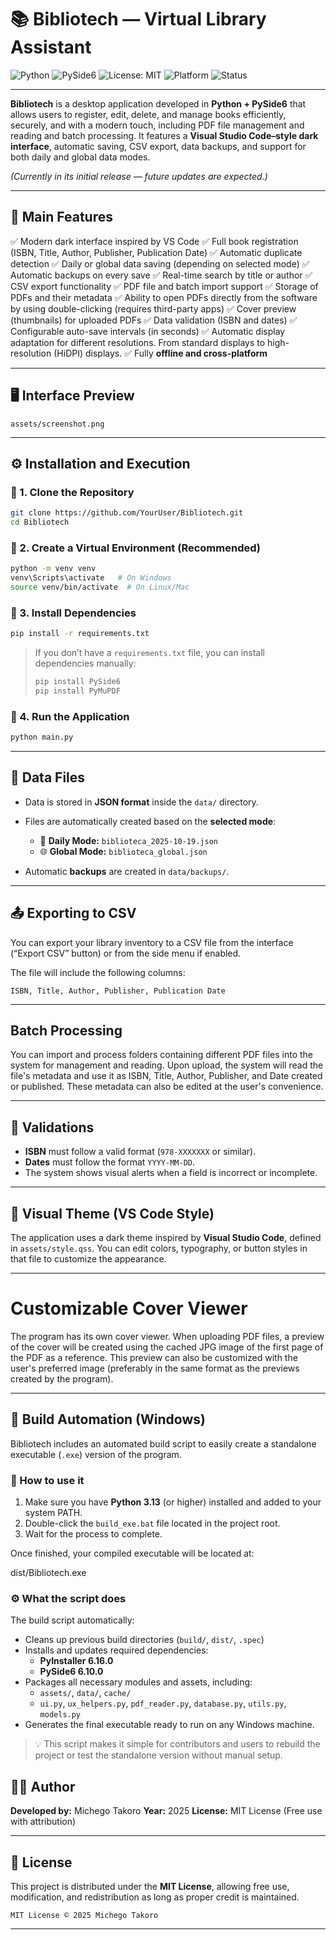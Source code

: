 # 📚 Bibliotech — Virtual Library Assistant

![Python](https://img.shields.io/badge/Python-3.10%2B-3776AB?logo=python\&logoColor=white)
![PySide6](https://img.shields.io/badge/UI-PySide6-41CD52?logo=qt\&logoColor=white)
![License: MIT](https://img.shields.io/badge/License-MIT-yellow.svg)
![Platform](https://img.shields.io/badge/Platform-Windows%20%7C%20Linux%20%7C%20macOS-blue)
![Status](https://img.shields.io/badge/Status-Stable-brightgreen)

---

**Bibliotech** is a desktop application developed in **Python + PySide6** that allows users to register, edit, delete, and manage books efficiently, securely, and with a modern touch, including PDF file management and reading and batch processing.
It features a **Visual Studio Code–style dark interface**, automatic saving, CSV export, data backups, and support for both daily and global data modes.

*(Currently in its initial release — future updates are expected.)*

---

## 🧩 Main Features

✅ Modern dark interface inspired by VS Code
✅ Full book registration (ISBN, Title, Author, Publisher, Publication Date)
✅ Automatic duplicate detection
✅ Daily or global data saving (depending on selected mode)
✅ Automatic backups on every save
✅ Real-time search by title or author
✅ CSV export functionality
✅ PDF file and batch import support
✅ Storage of PDFs and their metadata
✅ Ability to open PDFs directly from the software by using double-clicking (requires third-party apps)
✅ Cover preview (thumbnails) for uploaded PDFs
✅ Data validation (ISBN and dates)
✅ Configurable auto-save intervals (in seconds)
✅ Automatic display adaptation for different resolutions. From standard displays to high-resolution (HiDPI) displays.
✅ Fully **offline and cross-platform**

---

## 🖥️ Interface Preview

```text
assets/screenshot.png
```

---

## ⚙️ Installation and Execution

### 🔸 1. Clone the Repository

```bash
git clone https://github.com/YourUser/Bibliotech.git
cd Bibliotech
```

### 🔸 2. Create a Virtual Environment (Recommended)

```bash
python -m venv venv
venv\Scripts\activate   # On Windows
source venv/bin/activate  # On Linux/Mac
```

### 🔸 3. Install Dependencies

```bash
pip install -r requirements.txt
```

> If you don’t have a `requirements.txt` file, you can install dependencies manually:
>
> ```bash
> pip install PySide6
> pip install PyMuPDF
> ```

### 🔸 4. Run the Application

```bash
python main.py
```

---

## 💾 Data Files

* Data is stored in **JSON format** inside the `data/` directory.
* Files are automatically created based on the **selected mode**:

  * 📅 **Daily Mode:** `biblioteca_2025-10-19.json`
  * 🌐 **Global Mode:** `biblioteca_global.json`
* Automatic **backups** are created in `data/backups/`.

---

## 📤 Exporting to CSV

You can export your library inventory to a CSV file from the interface (“Export CSV” button) or from the side menu if enabled.

The file will include the following columns:

```
ISBN, Title, Author, Publisher, Publication Date
```

---

## Batch Processing

You can import and process folders containing different PDF files into the system for management and reading. Upon upload, the system will read the file's metadata and use it as ISBN, Title, Author, Publisher, and Date created or published. These metadata can also be edited at the user's convenience.

---

## 🧠 Validations

* **ISBN** must follow a valid format (`978-XXXXXXX` or similar).
* **Dates** must follow the format `YYYY-MM-DD`.
* The system shows visual alerts when a field is incorrect or incomplete.

---

## 🌙 Visual Theme (VS Code Style)

The application uses a dark theme inspired by **Visual Studio Code**, defined in `assets/style.qss`.
You can edit colors, typography, or button styles in that file to customize the appearance.

---

# Customizable Cover Viewer

The program has its own cover viewer. When uploading PDF files, a preview of the cover will be created using the cached JPG image of the first page of the PDF as a reference. This preview can also be customized with the user's preferred image (preferably in the same format as the previews created by the program).

---

## 🧩 Build Automation (Windows)

Bibliotech includes an automated build script to easily create a standalone executable (`.exe`) version of the program.

### 🧱 How to use it

1. Make sure you have **Python 3.13** (or higher) installed and added to your system PATH.
2. Double-click the `build_exe.bat` file located in the project root.
3. Wait for the process to complete.

Once finished, your compiled executable will be located at:

dist/Bibliotech.exe

### ⚙️ What the script does

The build script automatically:
- Cleans up previous build directories (`build/`, `dist/`, `.spec`)
- Installs and updates required dependencies:
  - **PyInstaller 6.16.0**
  - **PySide6 6.10.0**
- Packages all necessary modules and assets, including:
  - `assets/`, `data/`, `cache/`
  - `ui.py`, `ux_helpers.py`, `pdf_reader.py`, `database.py`, `utils.py`, `models.py`
- Generates the final executable ready to run on any Windows machine.

> 💡 This script makes it simple for contributors and users to rebuild the project or test the standalone version without manual setup.

## 🧑‍💻 Author

**Developed by:** Michego Takoro
**Year:** 2025
**License:** MIT License (Free use with attribution)

---

## 📜 License

This project is distributed under the **MIT License**, allowing free use, modification, and redistribution as long as proper credit is maintained.

```
MIT License © 2025 Michego Takoro
```

---